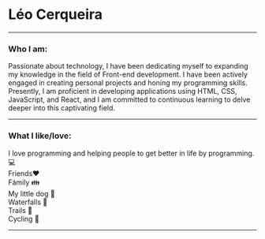 # Léo Cerqueira

* * *

### Who I am:

Passionate about technology, I have been dedicating myself to expanding my knowledge in the field of Front-end development. I have been actively engaged in creating personal projects and honing my programming skills. Presently, I am proficient in developing applications using HTML, CSS, JavaScript, and React, and I am committed to continuous learning to delve deeper into this captivating field.

- - -

### What I like/love:


I love programming and helping people to get better in life by programming. 💻\
Friends❤️                                                                             
Fámily 👪\
My little dog 🐶\
Waterfalls 🌊\
Trails 🌲 \
Cycling 🚴

* * *                                                                             
                                                                              

  
  
  
